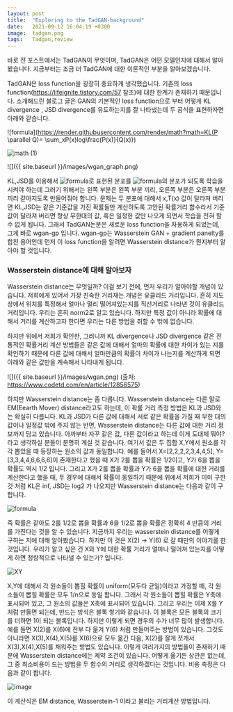 ```yaml
---
layout: post
title:  "Exploring to the TadGAN-background"
date:   2021-09-12 16:04:19 +0300
image:  tadgan.png
tags:   Tadgan,review
--- 
```


바로 전 포스트에서는 TadGAN이 무엇이며, TadGAN은 어떤 모델인지에 대해서 알아봤습니다. 지금부터는 조금 더 TadGAN에 대한 이론적인 부분을 알아보겠습니다.

TadGAN은 loss function을 굉장히 중요하게 생각했습니다. 기존의 loss function(https://lifeignite.tistory.com/57 참조)에 대한 한계가 존재하기 때문입니다. 소개해드린 블로그 글은
GAN의 기본적인 loss function으로 부터 어떻게 KL divergence , JSD divergence를 유도하는지를 잘 나타냈는데 두 공식을 표현하자면 아래와 같습니다.

![formula](https://render.githubusercontent.com/render/math?math=KL(P \parallel Q)= \sum_xP(x)log\frac{P(x)}{Q(x)})

![math (1)](https://user-images.githubusercontent.com/70379885/134938120-f130edd9-08aa-45e9-a266-dc2488ea42ec.png)

![]({{ site.baseurl }}/images/wgan_graph.png)

 KL,JSD를 이용해서 ![formula](https://render.githubusercontent.com/render/math?math=f(x))로 표현된 분포를 ![formula](https://render.githubusercontent.com/render/math?math=g(x))의 분포가 되도록 학습을 시켜야 하는데 그러기 위해서는 왼쪽 부분은 왼쪽 부분 끼리, 오른쪽 부분은 오른쪽 부분끼리 같아지도록 만들어줘야 합니다. 문제는 두 분포에 대해서 x,T(x) 값이 달라져 버리면 KL,JSD는 같은 기준값을 가진 확률들만 계산하도록 고안된 확률거리 함수라서 기준값이 달라져 버리면 항상 무한대의 값, 혹은 일정한 값만 나오게 되면서 학습을 전혀 할 수 없게 됩니다. 그래서 TadGAN논문은 새로운 loss function을 차용하게 되었는데, 그게 바로 wgan-gp 입니다. wgan-gp는 Wasserstein GAN + gradient panelty를 합친 용어인데 먼저 이 loss function을 알려면 Wasserstein distance가 뭔지부터 알아야 할 것입니다.

 

### Wasserstein distance에 대해 알아보자

Wasserstein distance는 무엇일까?  이걸 보기 전에, 먼저 우리가 알아야할 개념이 있습니다. 저희에게 있어서 가장 친숙한 거리재는 개념은 유클리드 거리입니다. 흔히 지도상에서 위치를 특정해서 얼마나 멀리 떨어져있는지를 직선거리로 나타낸 것이 유클리드 거리입니다. 우리는 흔히 norm2로 알고 있습니다. 하지만 특정 값이 아니라 확률에 대해서 거리를 계산하고자 한다면 우리는 다른 방법을 취할 수 밖에 없습니다. 

하지만 위에서 저희가 확인한, 그러니까 KL divergence나 JSD divergence 같은  전통적인 확률거리 계산 방법들은 같은 값에 대해서 얼마의 확률에 대한 차이가 있는 지를 확인하기 때문에 다른 값에 대해서 얼마만큼의 확률이 차이가 나는지를 계산하게 되면 아래와 같은 값만을 계속해서 나타내게 됩니다.

![]({{ site.baseurl }}/images/wgan.png)
(출처: https://www.codetd.com/en/article/12856575)

하지만 Wasserstein distance는 좀 다릅니다. Wasserstein distance는 다른 말로 EM(Eearth Mover) distance라고도 하는데, 이 확률 거리 측정 방법은 KL과 JSD와는 확실히 다릅니다. KL과 JSD가 다른 값에 대해서 서로 같은 확률을 가질 때 무한 대의 값이나 일정값 밖에 주지 않는 반면, Wasserstein distance는 다른 값에 대한 거리 정보까지 담고 있습니다. 
 아까부터 자꾸 같은 값, 다른 값이라고 하는데 이게 도대체 뭐야? 라고 생각하실 분들이 분명히 계실 것 같습니다. 여기서 값은 두 집합 X,Y에서 원소를 각각 뽑았을 때 등장하는 원소의 값과 동일합니다. 예를 들어서 X=[2,2,2,2,3,4,4,5], Y=[3,3,4,4,6,6,6,6]이 존재한다고 했을 때 X가 2를 뽑을 확률은 1/2이고, Y가 6을 뽑을 확률도 역시 1/2 입니다. 그리고 X가 2를 뽑을 확률과 Y가 6을 뽑을 확률에 대한 거리를 계산한다고 했을 때, 두 경우에 대해서 확률이 동일하기 때문에 위에서 저희가 이미 구한 것 처럼 KL은 inf, JSD는 log2 가 나오지만 Wasserstein distance는 다음과 같이 구합니다.
 
 ![formula](https://render.githubusercontent.com/render/math?math=\sqrt{(6-2)^2}%2B\sqrt{(\frac{1}{2}-\frac{1}{2})^2}=4)

즉 확률은 같아도 2를 1/2로 뽑을 확률과 6을 1/2로 뽑을 확률은 정확히 4 만큼의 거리를 가진다는 것을 알 수 있습니다. 지금까지 우리는 wasserstein distance를 어떻게 구하는 지에 대해 알아봤습니다. 하지만 이 것은 X(2) -> Y(6) 로 갈 때만의 이야기를 한 것입니다. 우리가 알고 싶은 건 X와 Y에 대한 확률 거리가 얼마나 떨어져 있는지를 어떻게 하면 정량적으로 나타낼 수 있는가? 입니다.

![XY](https://user-images.githubusercontent.com/70379885/135189137-e721db84-0e7d-4c75-b0d7-777cd4d9b062.png)


X,Y에 대해서 각 원소들이 뽑힐 확률이 uniform(모두다 균일)이라고 가정할 때, 각 원소들이 뽑힐 확률은 모두 1/n으로 동일 합니다. 그래서 각 원소들이 뽑힐 확률은 Y축에 표시되어 있고, 그 원소의 값들은 X축에 표시되어 있습니다. 그리고 우리는 이제 X를  Y처럼 만들면 되는데, 반드는 방식은 블록 쌓기와 같습니다. 이 블록은 모든 블록의 크기를 더하면 1이 되는 블록입니다. 하지만 이렇게 되면 경우의 수가 너무 많이 발생합니다. 예를 들면 X(2)를 X(6)에 전부 다 옮겨 Y(6) 처럼 만들어주는 방법이 있습니다. 그것도 아니라면 X(3),X(4),X(5)를 X(6)으로 모두 옮긴 다음, X(2)를 잘게 쪼개서 X(3),X(4),X(5)를 채워주는 방법도 있습니다. 이렇게 여러가지의 방법들이 존재하기 때문에 Wasserstein distance에는 제약 조건이 있습니다. 어떻게 옮기든 상관은 없는데, 그 중 최소비용이 드는 방법을 두 함수의 거리로 생각하겠다는 것입니다. 비용 측정은 다음과 같이 합니다.

![image](https://user-images.githubusercontent.com/70379885/135199922-11e9c2d4-1eaa-40d4-9482-1468c7aac914.png)

이 계산식은 EM distance, Wasserstein-1 이라고 불리는 거리계산 방법입니다. 

[jekyll-docs]: https://jekyllrb.com/docs/home
[jekyll-gh]:   https://github.com/jekyll/jekyll
[jekyll-talk]: https://talk.jekyllrb.com/
